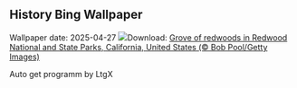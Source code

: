 ## History Bing Wallpaper
Wallpaper date: 2025-04-27
![](https://www.bing.com/th?id=OHR.RedwoodGrove_EN-IN2014709938_UHD.jpg&w=1000)Download: [Grove of redwoods in Redwood National and State Parks, California, United States (© Bob Pool/Getty Images)](https://www.bing.com/th?id=OHR.RedwoodGrove_EN-IN2014709938_UHD.jpg)

Auto get programm by LtgX
